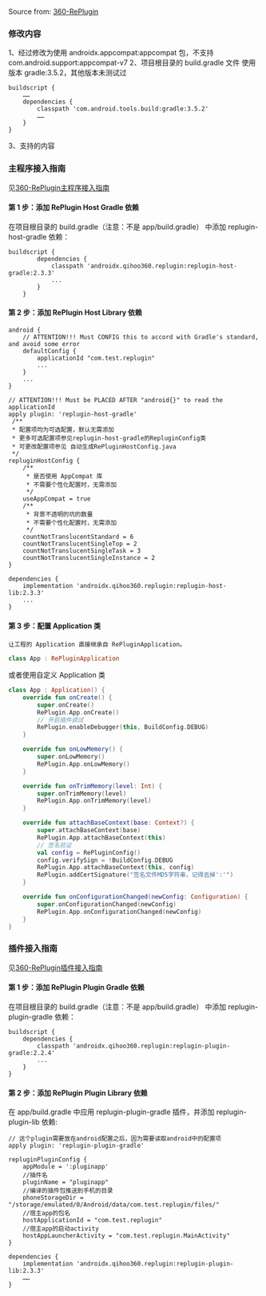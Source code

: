 Source from: [360-RePlugin](https://github.com/Qihoo360/RePlugin)

### 修改内容
1、经过修改为使用 androidx.appcompat:appcompat 包，不支持 com.android.support:appcompat-v7
2、项目根目录的 build.gradle 文件 使用版本 gradle:3.5.2，其他版本未测试过
```Gradle
buildscript {
    ……
    dependencies {
        classpath 'com.android.tools.build:gradle:3.5.2'
        ……
    }
}
```
3、支持的内容
[]()

### 主程序接入指南
见[360-RePlugin主程序接入指南](https://github.com/Qihoo360/RePlugin/wiki/主程序接入指南)

#### 第 1 步：添加 RePlugin Host Gradle 依赖
在项目根目录的 build.gradle（注意：不是 app/build.gradle） 中添加 replugin-host-gradle 依赖：
```Gradle
buildscript {
        dependencies {
            classpath 'androidx.qihoo360.replugin:replugin-host-gradle:2.3.3'
            ...
        }
    }
```

#### 第 2 步：添加 RePlugin Host Library 依赖
```Gradle
android {
    // ATTENTION!!! Must CONFIG this to accord with Gradle's standard, and avoid some error
    defaultConfig {
        applicationId "com.test.replugin"
        ...
    }
    ...
}

// ATTENTION!!! Must be PLACED AFTER "android{}" to read the applicationId
apply plugin: 'replugin-host-gradle'
 /**
 * 配置项均为可选配置，默认无需添加
 * 更多可选配置项参见replugin-host-gradle的RepluginConfig类
 * 可更改配置项参见 自动生成RePluginHostConfig.java
 */
repluginHostConfig {
    /**
     * 是否使用 AppCompat 库
     * 不需要个性化配置时，无需添加
     */
    useAppCompat = true
    /**
     * 背景不透明的坑的数量
     * 不需要个性化配置时，无需添加
     */
    countNotTranslucentStandard = 6
    countNotTranslucentSingleTop = 2
    countNotTranslucentSingleTask = 3
    countNotTranslucentSingleInstance = 2
}

dependencies {
    implementation 'androidx.qihoo360.replugin:replugin-host-lib:2.3.3'
    ...
}
```

#### 第 3 步：配置 Application 类
    让工程的 Application 直接继承自 RePluginApplication。
```Kotlin
class App : RePluginApplication
```
或者使用自定义 Application 类
```Kotlin
class App : Application() {
    override fun onCreate() {
        super.onCreate()
        RePlugin.App.onCreate()
        // 开启插件调试
        RePlugin.enableDebugger(this, BuildConfig.DEBUG)
    }

    override fun onLowMemory() {
        super.onLowMemory()
        RePlugin.App.onLowMemory()
    }

    override fun onTrimMemory(level: Int) {
        super.onTrimMemory(level)
        RePlugin.App.onTrimMemory(level)
    }

    override fun attachBaseContext(base: Context?) {
        super.attachBaseContext(base)
        RePlugin.App.attachBaseContext(this)
        // 签名验证
        val config = RePluginConfig()
        config.verifySign = !BuildConfig.DEBUG
        RePlugin.App.attachBaseContext(this, config)
        RePlugin.addCertSignature("签名文件MD5字符串，记得去掉':'")
    }

    override fun onConfigurationChanged(newConfig: Configuration) {
        super.onConfigurationChanged(newConfig)
        RePlugin.App.onConfigurationChanged(newConfig)
    }
}
```


### 插件接入指南
见[360-RePlugin插件接入指南](https://github.com/Qihoo360/RePlugin/wiki/插件接入指南)

#### 第 1 步：添加 RePlugin Plugin Gradle 依赖
在项目根目录的 build.gradle（注意：不是 app/build.gradle） 中添加 replugin-plugin-gradle 依赖：
```Gradle
buildscript {
    dependencies {
        classpath 'androidx.qihoo360.replugin:replugin-plugin-gradle:2.2.4'
        ...
    }
}
```

#### 第 2 步：添加 RePlugin Plugin Library 依赖
在 app/build.gradle 中应用 replugin-plugin-gradle 插件，并添加 replugin-plugin-lib 依赖:
```Gradle
// 这个plugin需要放在android配置之后，因为需要读取android中的配置项
apply plugin: 'replugin-plugin-gradle'

repluginPluginConfig {
    appModule = ':pluginapp'
    //插件名
    pluginName = "pluginapp"
    //编译的插件包推送到手机的目录
    phoneStorageDir = "/storage/emulated/0/Android/data/com.test.replugin/files/"
    //宿主app的包名
    hostApplicationId = "com.test.replugin"
    //宿主app的启动activity
    hostAppLauncherActivity = "com.test.replugin.MainActivity"
}

dependencies {
    implementation 'androidx.qihoo360.replugin:replugin-plugin-lib:2.3.3'
    ……
}
```